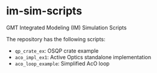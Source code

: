 # im-sim-scripts
GMT Integrated Modeling (IM) Simulation Scripts

The repository has the following scripts:
- `qp_crate_ex`: OSQP crate example
- `aco_impl_ex1`: Active Optics standalone implementation
- `aco_loop_example`: Simplified AcO loop
